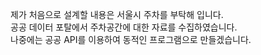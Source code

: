 
제가 처음으로 설계할 내용은 서울시 주차를 부탁해 입니다. <br>
공공 데이터 포탈에서 주차공간에 대한 자료를 수집하였습니다.<br>
나중에는 공공 API를 이용하여 동적인 프로그램으로 만들겠습니다. <br>

